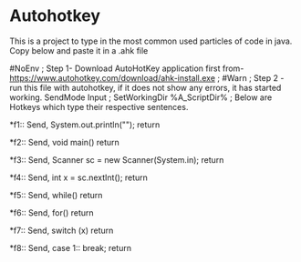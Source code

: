 # Autohotkey
This is a project to type in the most common used particles of code in java.
Copy below and paste it in a .ahk file

#NoEnv  ; Step 1- Download AutoHotKey application first from- https://www.autohotkey.com/download/ahk-install.exe
; #Warn  ; Step 2 - run this file with autohotkey, if it does not show any errors, it has started working.
SendMode Input  ; 
SetWorkingDir %A_ScriptDir%  ;  Below are Hotkeys which type their respective sentences. 

*f1::
Send, System.out.println("");
return

*f2::
Send, void main()
return

*f3::
Send, Scanner sc = new Scanner(System.in);
return

*f4::
Send, int x = sc.nextInt();
return


*f5::
Send, while() 
return

*f6::
Send, for() 
return

*f7::
Send, switch (x)
return

*f8::
Send, case 1:: break;
return
     
